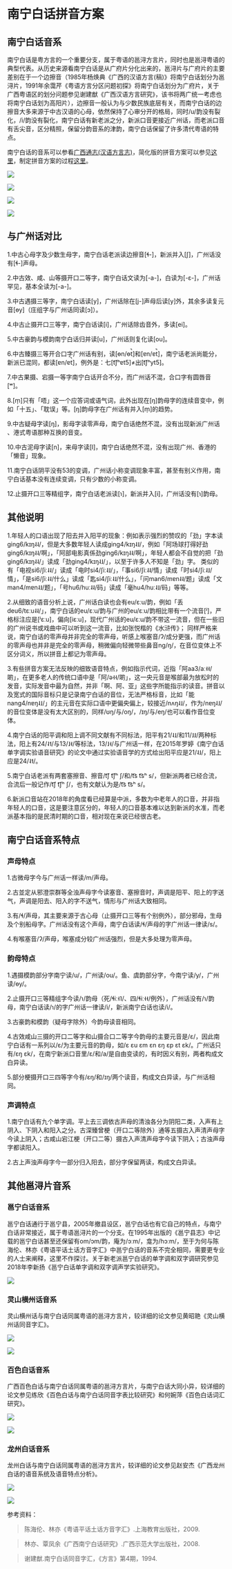 # 南宁白话拼音方案

## 南宁白话音系

南宁白话是粤方言的一个重要分支，属于粤语的邕浔方言片，同时也是邕浔粤语的典型代表。从历史来源看南宁白话是从广府片分化出来的，邕浔片与广府片的主要差别在于一个边擦音（1985年杨焕典《广西的汉语方言(稿)》将南宁白话划分为邕浔片，1991年余霭芹《粤语方言分区问题初探》将南宁白话划分为广府片，关于广西粤语区的划分问题参见谢建猷《广西汉语方言研究》，该书将两广统一考虑也将南宁白话划为高阳片），边擦音一般认为与少数民族底层有关，而南宁白话的边擦音大多来源于中古汉语的心母，依然保持了心审分开的格局，同时/u/韵没有裂化，/i/韵没有裂化，南宁白话有新老派之分，新派口音更接近广州话，而老派口音有舌尖音，区分精照，保留分韵音系的津韵，南宁白话保留了许多清代粤语的特点。

南宁白话的音系可以参看[广西通志(汉语方言志)](http://lib.gxdqw.com/file-a88-1.html)，简化版的拼音方案可以参见[这里](https://leimaau.github.io/book/PHONETICIZE.html)，制定拼音方案的过程[这里](https://zhuanlan.zhihu.com/p/32202573)。

![](http://wx4.sinaimg.cn/large/69144085gy1fytrsm8v1zj20w20f9wh6.jpg)

![](http://wx4.sinaimg.cn/large/69144085gy1fytrsmn16lj20w00i8mzb.jpg)

![](http://wx3.sinaimg.cn/large/69144085gy1fytrsn3xfhj20w004oaav.jpg)

![](http://wx1.sinaimg.cn/large/69144085gy1fytrsnislij20w004rdg0.jpg)

## 与广州话对比

1.中古心母字及少数生母字，南宁白话老派读边擦音[ɬ-]，新派并入[ʃ]，广州话没有[ɬ-]声母。

2.中古效、咸、山等摄开口二等字，南宁白话文读为[-a-]，白读为[-ɛ-]，广州话罕见，基本全读为[-a-]。

3.中古遇摄三等字，南宁白话读[y]，广州话除在[j-]声母后读[y]外，其余多读复元音[ɵy]（庄组字与广州话同读[ɔ]）。

4.中古止摄开口三等字，南宁白话读[i]，广州话除齿音外，多读[ei]。

5.中古豪韵与模韵南宁白话归并读[u]，广州话则复化读[ou]。

6.中古臻摄三等开合口字广州话有别，读[ɵn/ɵt̚]和[ɐn/ɐt̚]，南宁话老派尚能分，新派已混同，都读[ɐn/ɐt̚]，例外是：七[t͡ʃʰɐt5]≠出[t͡ʃʰyt5]。

7.中古果摄、宕摄一等字南宁白话开合不分，而广州话不混，合口字有圆唇音[ʷ]。

8.[m̩]只有「唔」这一个应答词或语气词，此外出现在[ŋ]韵母字的连续音变中，例如「十五」、「耽误」等。[ŋ]韵母字在广州话有并入[m̩]的趋势。

9.中古疑母字读[ŋ]，影母字读零声母，南宁白话绝然不混，没有出现新派广州话 、港式粤语那种互换的音变。

10.中古泥母字读[n]，来母字读[l]，南宁白话绝然不混，没有出现广州、香港的「懒音」现象。

11.南宁白话阴平没有53的变调，广州话小称变调现象丰富，甚至有别义作用，南宁白话基本没有连续变调，只有少数的小称变调。

12.止摄开口三等精组字，南宁白话老派读[ɿ]，新派并入[i]，广州话没有[ɿ]韵母。

## 其他说明

1.年轻人的口语出现了阳去并入阳平的现象：例如表示强烈的赞叹的「劲」字本读ging6/kɪŋ˨˨/，但是大多数年轻人读成ging4/kɪŋ˨˩/，例如「阿场球打得好劲ging6/kɪŋ˨˨/啊」，「阿部电影真係劲ging6/kɪŋ˨˨/啊」，年轻人都会不自觉的把「劲ging6/kɪŋ˨˨/」读成「劲ging4/kɪŋ˨˩/」，以至于许多人不知是「劲」字。
类似的有「电视si6/ʃiː˨˨/」读成「电时si4/ʃiː˨˩/」，「事si6/ʃiː˨˨/情」读成「时si4/ʃiː˨˩/情」，「是si6/ʃiː˨˨/什么」读成「匙si4/ʃiː˨˩/什么」，「问man6/mɐn˨˨/题」读成「文man4/mɐn˨˩/题」，「号hu6/huː˨˨/码」读成「毫hu4/huː˨˩/码」等等。

2.从细致的语音分析上说，广州话白读也会有eu/ɛːu/韵，例如「丢deu6/tɛːu˨˨/」，南宁白话的eu/ɛːu/韵与广州的eu/ɛːu/韵相比带有一个流音[ʲ]，严格标注应是[ʲɛːu]，偏向[iɛːu]，现代广州话的eu/ɛːu/韵不带这一流音，但在一些旧的广州说书或戏曲中可以听到这一流音，比如张悦楷的《水浒传》；
同样严格来说，南宁白话的零声母并非完全的零声母，听感上喉塞音/ʔ/成分更强，而广州话的零声母也并非是完全的零声母，稍微偏向轻微带些鼻音ng/ŋ/，在音位变体上不区分词义，所以拼音上都记为零声母。

3.有些拼音方案无法反映的细致语音特点，例如指示代词，近指「阿aa3/aː˧˧/啲」，在更多老人的传统口语中是「阿/ə˧˧/啲」，这一央元音是喉部最为放松时的发音，实际发音中最为自然，并非「啊、阿、亚」这些字所能指示的读音。拼音以及宽式的国际音标只是记录南宁白话的音位，无法严格标音，比如「能nang4/nɐŋ˨˩/」的主元音在实际口语中更偏央偏上，较接近/nʌŋ˨˩/，作为/nɐŋ˨˩/的音位变体是没有太大区别的，同样/ʊŋ/与/oŋ/，/ɪŋ/与/eŋ/也可以看作音位变体。

4.南宁白话的阳平调和阳上调不同文献有不同标法，阳平有21/˨˩/和11/˩˩/两种标法，阳上有24/˨˦/与13/˩˧/等标法，13/˩˧/与广州话一样，在2015年罗婷《南宁白话单字调实验语音研究》的论文中通过实验语音学的方式给出阳平应是21/˨˩/，阳上应是24/˨˦/。

5.南宁白话老派有两套塞擦音、擦音/t͡ʃ t͡ʃʰ ʃ/和/t͡s t͡sʰ s/，但新派两者已经合流，合流后一般记作/t͡ʃ t͡ʃʰ ʃ/，也有文献认为是/t͡s t͡sʰ s/。

6.新派口音站在2018年的角度看已经算是中派，多数为中老年人的口音，并非指年轻人的口音，这是要注意区分的，年轻人的口音基本难以达到新派的水准，而老派基本指的是民清时期的口音，相对现在来说已经很古老。

## 南宁白话音系特点

### 声母特点

1.古微母字今与广州话一样读/m/声母。

2.古並定从邪澄崇群等全浊声母字今读塞音、塞擦音时，声调是阳平、阳上的字送气，声调是阳去、阳入的字不送气，情形与广州话大致相同。

3.有/ɬ/声母，其主要来源于古心母（止摄开口三等有个别例外），部分邪母，生母及个别船母字。广州话没有这个声母，南宁白话读/ɬ/声母的字广州话一律读/s/。

4.有喉塞音/ʔ/声母，喉塞成分较广州话强烈，但是大多处理为零声母。

### 韵母特点

1.遇摄模韵部分字南宁读/u/，广州读/ou/。鱼、虞韵部分字，今南宁读/y/，广州读/ɵy/。

2.止摄开口三等精组字今读/ɿ/韵母（死/ɬiː˧˥/、四/ɬiː˧˧/例外），广州话没有/ɿ/韵母，南宁白话读/ɿ/的字广州话一律读/i/，新派南宁白话也读/i/。

3.古豪韵和模韵（疑母字除外）今韵母读音相同。

4.古效咸山三摄的开口二等字和山摄合口二等字今韵母的主要元音是/ɛ/，因此南宁白话有一系列以/ɛ/为主要元音的韵母，如/ɛ ɛu ɛm ɛn ɛŋ ɛp ɛt ɛk/。广州话只有/ɛŋ ɛk/，在南宁新派口音里/ɛ/和/a/是自由变读的，有时因义有别，两者构成文白异读。

5.部分梗摄开口三四等字今有/ɛŋ/和/ɪŋ/两个读音，构成文白异读，与广州话相同。

### 声调特点

1.南宁白话有九个单字调。平上去三调依古声母的清浊各分为阴阳二类，入声有上阴入、下阴入和阳入之分。古深臻曾梗（开口二等除外）通等五摄古入声清声母字今读上阴入；古咸山宕江梗（开口二等）摄古入声清声母字今读下阴入；古浊声母字都读阳入。

2.古上声浊声母字今一部分归入阳去，部分字保留两读，构成文白异读。

## 其他邕浔片音系

### 邕宁白话音系

邕宁白话通行于邕宁县，2005年撤县设区，邕宁白话也有它自己的特点，与南宁白话非常接近，属于粤语邕浔片的一个分支。在1995年出版的《邕宁县志》中记载的邕宁白话甚至还保留有om/ɔm/韵，庵为/ɔːm/，龛为/hɔːm/，至于为何与陈海伦、林亦《粤语平话土话方音字汇》中邕宁白话的音系不完全相同，需要更专业的人士来阐释，这里不作探讨。关于新老派邕宁白话的单字调和双字调研究参见2018年李新扬《邕宁白话单字调和双字调声学实验研究》。

![](http://wx1.sinaimg.cn/large/69144085gy1fxemp1mrbvj20nd0gc765.jpg)

### 灵山横州话音系

灵山横州话与南宁白话同属粤语的邕浔方言片，较详细的论文参见黄昭艳《灵山横州话同音字汇》。

![](http://wx2.sinaimg.cn/large/69144085gy1fxemoypjl2j20sq0cftaj.jpg)

![](http://wx2.sinaimg.cn/large/69144085gy1fxemoz32anj20rk0hdq5l.jpg)

### 百色白话音系

广西百色白话与南宁白话同属粤语的邕浔方言片，与南宁白话大同小异，较详细的论文参见练欣《百色白话与南宁白话同音字表比较研究》和何婉萍《百色白话词汇研究》。

![](http://wx4.sinaimg.cn/large/69144085gy1fxemoxzgosj20tf0dwwg6.jpg)

![](http://wx3.sinaimg.cn/large/69144085gy1fxemoy9x0mj20ot09q75e.jpg)

### 龙州白话音系

龙州白话与南宁白话同属粤语的邕浔方言片，较详细的论文参见赵安杰《广西龙州白话的语音系统及语音特点分析》。

![](http://wx3.sinaimg.cn/large/69144085gy1fxemozhw7hj20se09fmxu.jpg)

![](http://wx2.sinaimg.cn/large/69144085gy1fxemozviyej20qp0dd767.jpg)

参考资料：

> 陈海伦、林亦《粤语平话土话方音字汇》.上海教育出版社，2009.

> 林亦、覃凤余《广西南宁白话研究》.广西示范大学出版社，2008.

> 谢建猷.南宁白话同音字汇，《方言》第4期，1994.



